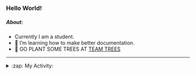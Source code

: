 ### Hello World!

##### About:
- Currently I am a student.
- 🌱 I’m learning how to make better documentation.
- 🌱 GO PLANT SOME TREES AT [TEAM TREES](https://teamtrees.org/)

---
<details>
  <summary>:zap: My Activity:</summary>
  
<!--START_SECTION:waka-->
![Code Time](http://img.shields.io/badge/Code%20Time-1%2C243%20hrs%2057%20mins-blue)

**I'm a Night 🦉** 

```text
🌞 Morning                2050 commits        ███░░░░░░░░░░░░░░░░░░░░░░   10.28 % 
🌆 Daytime                6698 commits        ████████░░░░░░░░░░░░░░░░░   33.58 % 
🌃 Evening                5747 commits        ███████░░░░░░░░░░░░░░░░░░   28.81 % 
🌙 Night                  5453 commits        ███████░░░░░░░░░░░░░░░░░░   27.34 % 
```
📅 **I'm Most Productive on Wednesday** 

```text
Monday                   2759 commits        ███░░░░░░░░░░░░░░░░░░░░░░   13.83 % 
Tuesday                  2740 commits        ███░░░░░░░░░░░░░░░░░░░░░░   13.74 % 
Wednesday                4713 commits        ██████░░░░░░░░░░░░░░░░░░░   23.63 % 
Thursday                 2642 commits        ███░░░░░░░░░░░░░░░░░░░░░░   13.24 % 
Friday                   2109 commits        ███░░░░░░░░░░░░░░░░░░░░░░   10.57 % 
Saturday                 1707 commits        ██░░░░░░░░░░░░░░░░░░░░░░░   08.56 % 
Sunday                   3278 commits        ████░░░░░░░░░░░░░░░░░░░░░   16.43 % 
```


📊 **This Week I Spent My Time On** 

```text
🔥 Editors: 
Android Studio           4 hrs 23 mins       ████████████████░░░░░░░░░   63.55 % 
VS Code                  1 hr 41 mins        ██████░░░░░░░░░░░░░░░░░░░   24.51 % 
IntelliJ                 49 mins             ███░░░░░░░░░░░░░░░░░░░░░░   11.94 % 

🐱‍💻 Projects: 
swag-store               1 hr 43 mins        ██████░░░░░░░░░░░░░░░░░░░   25.04 % 
github-readme-youtube-car1 hr 27 mins        █████░░░░░░░░░░░░░░░░░░░░   21.20 % 
CSE224-Fundamentals-of-An1 hr 4 mins         ████░░░░░░░░░░░░░░░░░░░░░   15.53 % 
test                     49 mins             ███░░░░░░░░░░░░░░░░░░░░░░   12.02 % 
java-springboot-projects 49 mins             ███░░░░░░░░░░░░░░░░░░░░░░   11.94 % 
```


 Last Updated on 26/10/2023 16:16:19 UTC
<!--END_SECTION:waka-->
</details>
